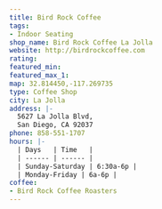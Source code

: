 ```yaml
---
title: Bird Rock Coffee
tags:
- Indoor Seating
shop_name: Bird Rock Coffee La Jolla
website: http://birdrockcoffee.com
rating: 
featured_min: 
featured_max_1: 
map: 32.814450,-117.269735
type: Coffee Shop
city: La Jolla
address: |-
  5627 La Jolla Blvd,
  San Diego, CA 92037
phone: 858-551-1707
hours: |-
  | Days   | Time   |
  | ------ | ------ |
  | Sunday-Saturday | 6:30a-6p |
  | Monday-Friday | 6a-6p |
coffee:
- Bird Rock Coffee Roasters
---
```


